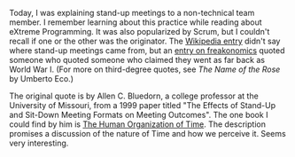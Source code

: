 Today, I was explaining stand-up meetings to a non-technical team member.  I
remember learning about this practice while reading about eXtreme Programming.
It was also popularized by Scrum, but I couldn't recall if one or the other was
the originator.  The
[Wikipedia entry](http://en.wikipedia.org/wiki/Stand-up_meeting) didn't say
where stand-up meetings came from, but an
[entry on freakonomics](http://www.freakonomics.com/2012/02/03/all-hail-the-stand-up-meeting/)
quoted someone who quoted someone who claimed they went as far back as World
War I.  (For more on third-degree quotes, see _The Name of the Rose_ by Umberto
Eco.)

The original quote is by Allen C. Bluedorn, a college professor at the
University of Missouri, from a 1999 paper titled "The Effects of Stand-Up and
Sit-Down Meeting Formats on Meeting Outcomes".  The one book I could find by him is
[The Human Organization of Time](../BooksBackLog.html#The_Human_Organization_of_Time).
The description promises a discussion of the nature of Time and how we perceive
it.  Seems very interesting.
